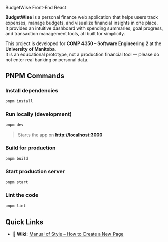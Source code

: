 BudgetWise Front-End React

**BudgetWise** is a personal finance web application that helps users track expenses, manage budgets, and visualize financial insights in one place.  
It provides an intuitive dashboard with spending summaries, goal progress, and transaction management tools, all built for simplicity.

This project is developed for **COMP 4350 – Software Engineering 2** at the **University of Manitoba**.  
It is an educational prototype, not a production financial tool — please do not enter real banking or personal data.

## PNPM Commands

### Install dependencies

```bash
pnpm install
```

### Run locally (development)

```bash
pnpm dev
```

> Starts the app on **<http://localhost:3000>**

### Build for production

```bash
pnpm build
```

### Start production server

```bash
pnpm start
```

### Lint the code

```bash
pnpm lint
```

## Quick Links

- **📘 Wiki:** [Manual of Style – How to Create a New Page](https://github.com/COMP-4350-Group-6/budgetwise/wiki/Manual-of-Style#how-to-create-a-new-page)  
